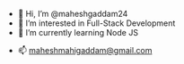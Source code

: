 - 👋 Hi, I’m @maheshgaddam24
- 👀 I’m interested in Full-Stack Development
- 🌱 I’m currently learning Node JS
<!-- - 💞️ I’m looking to collaborate on ... -->
- 📫 maheshmahigaddam@gmail.com

<!---
maheshgaddam24/maheshgaddam24 is a ✨ special ✨ repository because its `README.md` (this file) appears on your GitHub profile.
You can click the Preview link to take a look at your changes.
--->
